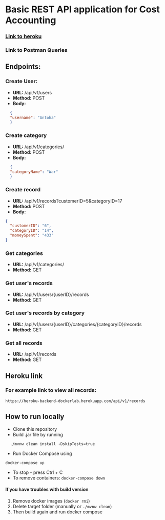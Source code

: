 # Basic REST API application for Cost Accounting

### [**Link to heroku**](https://heroku-backend-dockerlab.herokuapp.com)
### Link to Postman Queries

## Endpoints:

### Create User:
* **URL:** /api/v1/users
* **Method:** POST
* **Body:**
```json
  {
  "username": "Antoha"
  }
```
### Create category
* **URL:** /api/v1/categories/
* **Method:** POST
* **Body:**
```json
  {
  "categoryName": "War"
  }
  ```
### Create record
* **URL:** /api/v1/records?customerID=5&categoryID=17
* **Method:** POST
* **Body:**
```json
{
  "customerID": "6",
  "categoryID": "14",
  "moneySpent": "433"
}
  ```
### Get categories
* **URL:** /api/v1/categories/
* **Method:** GET

### Get user's records
* **URL:** /api/v1/users/{userID}/records
* **Method:** GET

### Get user's records by category
* **URL:** /api/v1/users/{userID}/categories/{categoryID}/records
* **Method:** GET

### Get all records
* **URL:** /api/v1/records
* **Method:** GET

## Heroku link

### For example link to view all records:
``` https://heroku-backend-dockerlab.herokuapp.com/api/v1/records ```

## How to run locally

* Clone this repository 
* Build .jar file by running
```
  ./mvnw clean install -DskipTests=true
```
* Run Docker Compose using
```
docker-compose up
```
* To stop - press Ctrl + C
* To remove containers: ``` docker-compose down ```
#### If you have troubles with build version
1. Remove docker images (``` docker rmi ```)
2. Delete target folder (manually or ```./mvnw clean```)
3. Then build again and run docker compose

 
